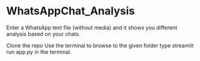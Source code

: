 # WhatsAppChat_Analysis
Enter a WhatsApp text file (without media) and it shows you different analysis based on your chats.

Clone the repo
Use the terminal to browse to the given folder
type streamlit run app.py in the terminal.
